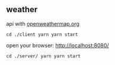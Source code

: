 ## weather 
api with [openweathermap.org](https://openweathermap.org/current)
  
`
cd ./client
yarn
yarn start
`

open your browser: [http://localhost:8080/](http://localhost:8080/)


`
cd ./server/
yarn
yarn start
`


